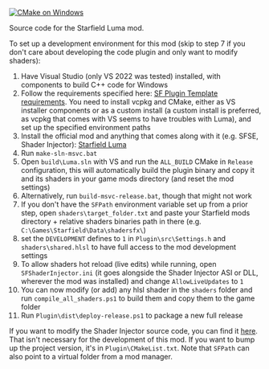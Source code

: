 [![CMake on Windows](https://github.com/EndlesslyFlowering/Starfield-Luma/actions/workflows/cmake-windows.yml/badge.svg)](https://github.com/EndlesslyFlowering/Starfield-Luma/actions/workflows/cmake-windows.yml)

Source code for the Starfield Luma mod.

To set up a development environment for this mod (skip to step 7 if you don't care about developing the code plugin and only want to modify shaders):
1) Have Visual Studio (only VS 2022 was tested) installed, with components to build C++ code for Windows
2) Follow the requirements specified here: [SF Plugin Template requirements](https://github.com/gottyduke/SF_PluginTemplate#-requirements). You need to install vcpkg and CMake, either as VS installer components or as a custom install (a custom install is preferred, as vcpkg that comes with VS seems to have troubles with Luma), and set up the specified environment paths
3) Install the official mod and anything that comes along with it (e.g. SFSE, Shader Injector): [Starfield Luma](https://www.nexusmods.com/starfield/mods/4821)
4) Run `make-sln-msvc.bat`
5) Open `build\Luma.sln` with VS and run the `ALL_BUILD` CMake in `Release` configuration, this will automatically build the plugin binary and copy it and its shaders in your game mods directory (and reset the mod settings)
6) Alternatively, run `build-msvc-release.bat`, though that might not work
7) If you don't have the `SFPath` environment variable set up from a prior step, open `shaders\target_folder.txt` and paste your Starfield mods directory + relative shaders binaries path in there (e.g. `C:\Games\Starfield\Data\shadersfx\`)
8) set the `DEVELOPMENT` defines to `1` in `Plugin\src\Settings.h` and `shaders\shared.hlsl` to have full access to the mod development settings
9) To allow shaders hot reload (live edits) while running, open `SFShaderInjector.ini` (it goes alongside the Shader Injector ASI or DLL, wherever the mod was installed) and change `AllowLiveUpdates` to `1`
10) You can now modify (or add) any hlsl shader in the `shaders` folder and run `compile_all_shaders.ps1` to build them and copy them to the game folder
11) Run `Plugin\dist\deploy-release.ps1` to package a new full release

If you want to modify the Shader Injector source code, you can find it [here](https://github.com/Nukem9/sf-shader-injector). That isn't necessary for the development of this mod.
If you want to bump up the project version, it's in `Plugin\CMakeList.txt`.
Note that `SFPath` can also point to a virtual folder from a mod manager.
